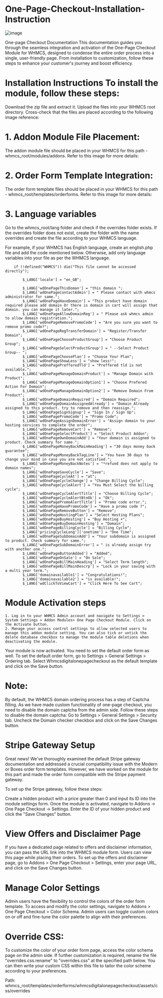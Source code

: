 # One-Page-Checkout-Installation-Instruction
![image](https://github.com/rakesh-610weblab/One-Page-Checkout-Installation-Instruction/assets/154584764/de52e8f0-ef25-4c9f-b848-352c896f7697)


One-page Checkout Documentation
This documentation guides you through the seamless integration and activation of the One-Page Checkout Module for WHMCS, designed to condense the entire order process into a single, user-friendly page. From installation to customization, follow these steps to enhance your customer's journey and boost efficiency.
# Installation Instructions To install the module, follow these steps:
Download the zip file and extract it.
Upload the files into your WHMCS root directory.
Cross-check that the files are placed according to the following image reference:
# 1. Addon Module File Placement:
The addon module file should be placed in your WHMCS for this path - whmcs_root/modules/addons. Refer to this image for more details:
   

# 2. Order Form Template Integration:
The order form template files should be placed in your WHMCS for this path - whmcs_root/templates/orderforms. Refer to this image for more details: 

# 3. Language variables
Go to the whmcs_root/lang folder and check if the overrides folder exists. If the overrides folder does not exist, create the folder with the name overrides and create the file according to your WHMCS language. 

For example, if your WHMCS has English language, create an english.php file and add the code mentioned below. Otherwise, add only language variables into your file as per the WHMCS language.

        if (!defined("WHMCS")) die("This file cannot be accessed directly");

            $_LANG['locale'] = "en_GB";

            $_LANG['wdOnePageThisDoman'] = "this domain ";
            $_LANG['wdOnePageContactAdmin'] = " Please contact with whmcs administrator for same.";
            $_LANG['wdOnePageHaveDomain'] = "This product have domain required please add domain Or there is domain in cart will assign that domain. you can manage it later.";
            $_LANG['wdOnePageAllowDomainReg'] = " Please ask whmcs admin to allow domain registration.";
            $_LANG['wdOnePageRemovePromoCode'] = "Are you sure you want to remove promo code?";
            $_LANG['wdOnePageRegTransferDomain'] = "Register/Transfer Domain";
            $_LANG['wdOnePageChooseProductGroup'] = "Choose Product Group";
            $_LANG['wdOnePageSelectProductGroup'] = " --Select Product Group-- ";
            $_LANG['wdOnePageChoosePlan'] = "Choose Your Plan";
            $_LANG['wdOnePageShowLess'] = "show less!";
            $_LANG['wdOnePagePrefferedTld'] = "Preffered tld is not available.";
            $_LANG['wdOnePageManageDomainProduct'] = "Manage Domain with Product";
            $_LANG['wdOnePageManageDomainOption1'] = "Choose Prefered Action For Domain";
            $_LANG['wdOnePageManageDomainOption2'] = "Remove Domain From Product";
            $_LANG['wdOnePageDomainRequired'] = "Domain Required";
            $_LANG['wdOnePageDomainAssignedAlready'] = "Domain Already assigned to this product. try to remove and then reassign.";
            $_LANG['wdOnePageSignSignup'] = "Sign In / Sign Up";
            $_LANG['wdOnePagePromoCode'] = "Promo Code";
            $_LANG['wdOnePageAssignDomainError'] = "Assign domain to your hosting services to complete the order";
            $_LANG['wdOnePageRemoveCart'] = "Remove";
            $_LANG['wdOnePageSelectProduct'] = "Select Product Addon";
            $_LANG['wdOnePageOwnDomainAdd'] = "Your domain is assigned to product. Check summary for same.";
            $_LANG['wdOnePageMoneyBackMainHeading'] = "30 days money back guarantee";
            $_LANG['wdOnePageMoneyBackTagLine'] = "You have 30 days to change your mind in case you are not satisfied.";
            $_LANG['wdOnePageMoneyBackNotes'] = "*refund does not apply to domain names";
            $_LANG['wdOnePageSaveCycle'] = "Save";
            $_LANG['wdOnePageCycleAt'] = "at";
            $_LANG['wdOnePageCycleChange'] = "Change Billing Cycle";
            $_LANG['wdOnePageCycleAlert'] = "You Must Select the billing cycle";
            $_LANG['wdOnePageCycleAlertTitle'] = "Choose Billing Cycle";
            $_LANG['wdOnePageCycleAlertBtnOk'] = "Ok";
            $_LANG['wdOnePagePromoAlertTitle'] = "Promo code error.";
            $_LANG['wdOnePageHavePromoCode'] = "Have a promo code ?";
            $_LANG['wdOnePageRemoveButton'] = "Remove";
            $_LANG['wdOnePageHostingPlan'] = "Select Hosting Plans";
            $_LANG['wdOnePageBuyHosting'] = "Buy Hosting +";
            $_LANG['wdOnePageBuyDomainHosting'] = "Domain";
            $_LANG['wdOnePageBillingCycle'] = "Billing Cycle";
            $_LANG['pricingCycleLong']['onetime'] = "One Time";
            $_LANG['wdOnePageSubDomainAdd'] = "Your subdomain is assigned to product. Check summary for same.";
            $_LANG['wdOnePageSubDomainError'] = " is already assign try with another one.";
            $_LANG['wdOnePageButtonAdded'] = "Added";
            $_LANG['wdOnePageOnSale'] = "On Sale";
            $_LANG['wdOnePageBillMainHeading'] = "Select Term length";
            $_LANG['wdOnePageBillMainDescrp'] = "Lock in your saving with a multi year term.";
            $_LANG['domainavailable1'] = "Congratulations!";
            $_LANG['domainavailable2'] = "is available!";
            $_LANG['wdClickToViewCart'] = "Click Here To See Cart";
# Module Activation steps
    1. Log in to your WHMCS Admin account and navigate to Settings > System Settings > Addon Modules> One Page Checkout Module. Click on the Activate button.
    2. Manage your access control settings to allow selected users to manage this addon module setting. You can also tick or untick the delete database checkbox to manage the module table deletions when deactivating the module.



Your module is now activated. You need to set the default order form as well. To set the default order form, go to Settings > General Settings > Ordering tab. Select Whmcsdigitalonepagecheckout as the default template and click on the Save button.



# Note:

By default, the WHMCS domain ordering process has a step of Captcha filling. As we have made custom functionality of one-page checkout, you need to disable the domain captcha from the admin side.
Follow these steps to disable the domain captcha:
Go to Settings > General Settings > Security tab.
Uncheck the Domain checker checkbox and click on the Save Changes button.

# Stripe Gateway Setup
Great news! We've thoroughly examined the default Stripe gateway documentation and addressed a crucial compatibility issue with the Modern or Boxes order form templates. However, we have worked on the module for this part and made the order form compatible with the Stripe payment gateway.

To set up the Stripe gateway, follow these steps:

Create a hidden product with a price greater than 0 and input its ID into the module settings form.
Once the module is activated, navigate to Addons -> One Page Checkout -> Settings.
Enter the ID of your hidden product and click the "Save Changes" button.


# View Offers and Disclaimer Page
If you have a dedicated page related to offers and disclaimer information, you can pass the URL link into the WHMCS module form. Users can view this page while placing their orders. To set up the offers and disclaimer page, go to Addons > One Page Checkout > Settings, enter your page URL, and click on the Save Changes button.


# Manage Color Settings
Admin users have the flexibility to control the colors of the order form template.
To access and modify the color settings, navigate to Addons > One Page Checkout > Color Schema.
Admin users can toggle custom colors on or off and fine-tune the color palette to align with their preferences.

# Override CSS:
To customize the color of your order form page, access the color schema page on the admin side. If further customization is required, rename the file "overrides.css.rename" to "overrides.css" at the specified path below. You can then write your custom CSS within this file to tailor the color scheme according to your preferences.

Path: whmcs_root/templates/orderforms/whmcsdigitalonepagecheckout/assets/css/overrides


